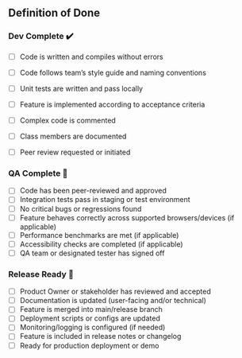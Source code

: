 ## Definition of Done

### Dev Complete ✔️
- [ ] Code is written and compiles without errors
- [ ] Code follows team’s style guide and naming conventions
- [ ] Unit tests are written and pass locally
- [ ] Feature is implemented according to acceptance criteria
- [ ] Complex code is commented
- [ ] Class members are documented
- [ ] Peer review requested or initiated


### QA Complete 🧪
- [ ] Code has been peer-reviewed and approved
- [ ] Integration tests pass in staging or test environment
- [ ] No critical bugs or regressions found
- [ ] Feature behaves correctly across supported browsers/devices (if applicable)
- [ ] Performance benchmarks are met (if applicable)
- [ ] Accessibility checks are completed (if applicable)
- [ ] QA team or designated tester has signed off

### Release Ready 🚀
- [ ] Product Owner or stakeholder has reviewed and accepted
- [ ] Documentation is updated (user-facing and/or technical)
- [ ] Feature is merged into main/release branch
- [ ] Deployment scripts or configs are updated
- [ ] Monitoring/logging is configured (if needed)
- [ ] Feature is included in release notes or changelog
- [ ] Ready for production deployment or demo